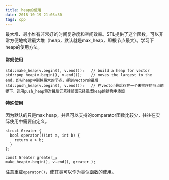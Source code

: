 ```yaml
---
title: heap的使用
date: 2018-10-19 21:03:30
tags: cpp
---
```

最大堆、最小堆有非常好的时间复杂度和空间效率。STL提供了这个函数，可以非常方便地构建最大堆（heap，默认就是max_heap，即根节点最大）。学习下heap的使用方法。

#### 常规使用

```
std::make_heap(v.begin(), v.end());   // build a heap for vector
std::pop_heap(v.begin(), v.end());    // moves the largest to the end，即从heap中删掉最大的节点，挪到vector的最后
std::push_heap(v.begin(), v.end());   // 在vector最后存在一个未排序的节点前提下，调用push_heap将对最后元素往前面已经组成heap的结构中添加
```

#### 特殊使用
因为默认的只是max heap，并且可以支持的comparator函数比较少，往往在实际使用中需要自定义。

```
struct Greater {
  bool operator()(int a, int b) {
    return a > b;
  }
};

const Greater greater_;
make_heap(v.begin(), v.end(), greater_);
```
注意重载`operator()`，使其类可以作为类似函数的使用。

